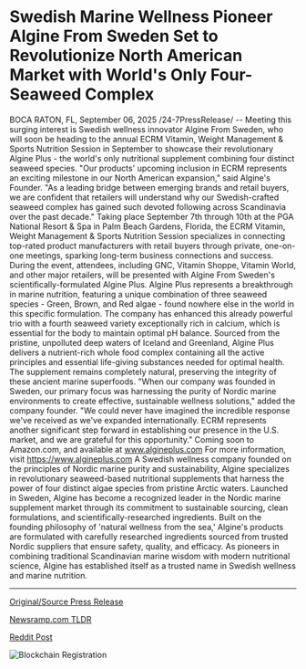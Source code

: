 # Swedish Marine Wellness Pioneer Algine From Sweden Set to Revolutionize North American Market with World's Only Four-Seaweed Complex

BOCA RATON, FL, September 06, 2025 /24-7PressRelease/ -- Meeting this surging interest is Swedish wellness innovator Algine From Sweden, who will soon be heading to the annual ECRM Vitamin, Weight Management & Sports Nutrition Session in September to showcase their revolutionary Algine Plus - the world's only nutritional supplement combining four distinct seaweed species.  "Our products' upcoming inclusion in ECRM represents an exciting milestone in our North American expansion," said Algine's Founder. "As a leading bridge between emerging brands and retail buyers, we are confident that retailers will understand why our Swedish-crafted seaweed complex has gained such devoted following across Scandinavia over the past decade."  Taking place September 7th through 10th at the PGA National Resort & Spa in Palm Beach Gardens, Florida, the ECRM Vitamin, Weight Management & Sports Nutrition Session specializes in connecting top-rated product manufacturers with retail buyers through private, one-on-one meetings, sparking long-term business connections and success. During the event, attendees, including GNC, Vitamin Shoppe, Vitamin World, and other major retailers, will be presented with Algine From Sweden's scientifically-formulated Algine Plus.  Algine Plus represents a breakthrough in marine nutrition, featuring a unique combination of three seaweed species - Green, Brown, and Red algae - found nowhere else in the world in this specific formulation. The company has enhanced this already powerful trio with a fourth seaweed variety exceptionally rich in calcium, which is essential for the body to maintain optimal pH balance.  Sourced from the pristine, unpolluted deep waters of Iceland and Greenland, Algine Plus delivers a nutrient-rich whole food complex containing all the active principles and essential life-giving substances needed for optimal health. The supplement remains completely natural, preserving the integrity of these ancient marine superfoods.  "When our company was founded in Sweden, our primary focus was harnessing the purity of Nordic marine environments to create effective, sustainable wellness solutions," added the company founder. "We could never have imagined the incredible response we've received as we've expanded internationally. ECRM represents another significant step forward in establishing our presence in the U.S. market, and we are grateful for this opportunity."  Coming soon to Amazon.com, and available at www.algineplus.com For more information, visit https://www.algineplus.com  A Swedish wellness company founded on the principles of Nordic marine purity and sustainability, Algine specializes in revolutionary seaweed-based nutritional supplements that harness the power of four distinct algae species from pristine Arctic waters.  Launched in Sweden, Algine has become a recognized leader in the Nordic marine supplement market through its commitment to sustainable sourcing, clean formulations, and scientifically-researched ingredients. Built on the founding philosophy of 'natural wellness from the sea,' Algine's products are formulated with carefully researched ingredients sourced from trusted Nordic suppliers that ensure safety, quality, and efficacy. As pioneers in combining traditional Scandinavian marine wisdom with modern nutritional science, Algine has established itself as a trusted name in Swedish wellness and marine nutrition. 

---

[Original/Source Press Release](https://www.24-7pressrelease.com/press-release/526520/swedish-marine-wellness-pioneer-algine-from-sweden-set-to-revolutionize-north-american-market-with-worlds-only-four-seaweed-complex)
                    

[Newsramp.com TLDR](https://newsramp.com/curated-news/swedish-seaweed-breakthrough-algine-plus-debuts-at-major-us-nutrition-event/b060f03b7340ebe29ef5a152eaa27f9f) 

 



[Reddit Post](https://www.reddit.com/r/AlternativeHealthNews/comments/1n9tae1/swedish_seaweed_breakthrough_algine_plus_debuts/) 



![Blockchain Registration](https://cdn.newsramp.app/24-7PressRelease/qrcode/259/6/hintmTy_.webp)